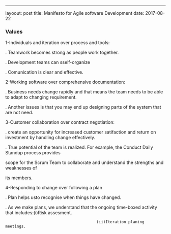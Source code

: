 ---
layoout: post
title: Manifesto for Agile software Development
date: 2017-08-22

### Values

1-Individuals  and iteration over process and tools:

. Teamwork becomes strong  as people work together.

. Development teams can sself-organize

. Comunication is clear and effective.


2-Working software over comprehensive documentation:

. Business needs change rapidly and that means the team needs to be  able to adapt to changing requirement.

. Another issues is that you may end up  designing parts of the system that are not need.

3-Customer collaboration over contract negotiation:

. create an opportunity for increased customer satifaction and return on investment by handling change effectively.

. True potential of the team is realized. For example, the Conduct Daily Standup process provides

 scope for the Scrum Team to collaborate and understand the strengths and weaknesses of

 its members.

4-Responding to change over following a plan

. Plan helps usto recognise when things  have changed.

. As we make plans, we understand that the  ongoing time-boxed activity that includes:(i)Risk assesment.

											(ii)Iteration planing meetings.
